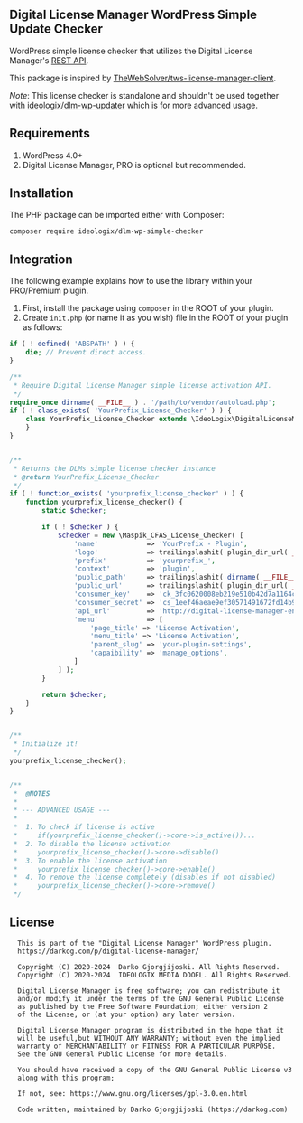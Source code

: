 ## Digital License Manager WordPress Simple Update Checker

WordPress simple license checker that utilizes the Digital License Manager's [REST API](https://docs.codeverve.com/digital-license-manager/rest-api/).

This package is inspired by [TheWebSolver/tws-license-manager-client](https://github.com/TheWebSolver/tws-license-manager-client).

*Note*: This license checker is standalone and shouldn't be used together with [ideologix/dlm-wp-updater](https://github.com/ideologix/dlm-wp-updater) which is for more advanced usage.

## Requirements

1. WordPress 4.0+
2. Digital License Manager, PRO is optional but recommended.

## Installation

The PHP package can be imported either with Composer:

```shell
composer require ideologix/dlm-wp-simple-checker
```

## Integration

The following example explains how to use the library within your PRO/Premium plugin.

1. First, install the package using `composer` in the ROOT of your plugin.
2. Create `init.php` (or name it as you wish) file in the ROOT of your plugin as follows:

```php
if ( ! defined( 'ABSPATH' ) ) {
	die; // Prevent direct access.
}

/**
 * Require Digital License Manager simple license activation API.
 */
require_once dirname( __FILE__ ) . '/path/to/vendor/autoload.php';
if ( ! class_exists( 'YourPrefix_License_Checker' ) ) {
	class YourPrefix_License_Checker extends \IdeoLogix\DigitalLicenseManagerSimpleChecker\Main {
	}
}


/**
 * Returns the DLMs simple license checker instance
 * @return YourPrefix_License_Checker
 */
if ( ! function_exists( 'yourprefix_license_checker' ) ) {
	function yourprefix_license_checker() {
		static $checker;

		if ( ! $checker ) {
			$checker = new \Maspik_CFAS_License_Checker( [
				'name'            => 'YourPrefix - Plugin',
				'logo'            => trailingslashit( plugin_dir_url( __FILE__ ) ) . 'assets/logo.png',
				'prefix'          => 'yourprefix_',
				'context'         => 'plugin',
				'public_path'     => trailingslashit( dirname( __FILE__ ) ) . 'vendor/ideologix/dlm-wp-simple-checker/public/', // You can override this and set your own path if you want to customzie the views and the assets.
				'public_url'      => trailingslashit( plugin_dir_url( __FILE__ ) ) . 'vendor/ideologix/dlm-wp-simple-checker/public/', // You can override this and set your own path if you want to customzie the views and the assets.
				'consumer_key'    => 'ck_3fc0620008eb219e510b42d7a1164c7e0d28b2f1',
				'consumer_secret' => 'cs_1eef46aeae9ef30571491672fd14b9cfcaf50856',
				'api_url'         => 'http://digital-license-manager-enabled-site.com/wp-json/dlm/v1/',
				'menu'            => [
					'page_title' => 'License Activation',
					'menu_title' => 'License Activation',
					'parent_slug' => 'your-plugin-settings',
					'capaibility' => 'manage_options',
				]
			] );
		}

		return $checker;
	}
}


/**
 * Initialize it!
 */
yourprefix_license_checker();


/**
 *  @NOTES
 * 
 * --- ADVANCED USAGE ---
 * 
 *  1. To check if license is active
 *     if(yourprefix_license_checker()->core->is_active())...
 *  2. To disable the license activation
 *     yourprefix_license_checker()->core->disable()
 *  3. To enable the license activation
 *     yourprefix_license_checker()->core->enable()
 *  4. To remove the license completely (disables if not disabled)
 *     yourprefix_license_checker()->core->remove()
 */

```


## License 

```
  This is part of the "Digital License Manager" WordPress plugin.
  https://darkog.com/p/digital-license-manager/
 
  Copyright (C) 2020-2024  Darko Gjorgjijoski. All Rights Reserved.
  Copyright (C) 2020-2024  IDEOLOGIX MEDIA DOOEL. All Rights Reserved.
 
  Digital License Manager is free software; you can redistribute it
  and/or modify it under the terms of the GNU General Public License
  as published by the Free Software Foundation; either version 2
  of the License, or (at your option) any later version.
 
  Digital License Manager program is distributed in the hope that it
  will be useful,but WITHOUT ANY WARRANTY; without even the implied
  warranty of MERCHANTABILITY or FITNESS FOR A PARTICULAR PURPOSE.
  See the GNU General Public License for more details.
 
  You should have received a copy of the GNU General Public License v3
  along with this program;
 
  If not, see: https://www.gnu.org/licenses/gpl-3.0.en.html
 
  Code written, maintained by Darko Gjorgjijoski (https://darkog.com)
```
